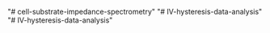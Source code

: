"# cell-substrate-impedance-spectrometry" 
"# IV-hysteresis-data-analysis" 
"# IV-hysteresis-data-analysis" 
